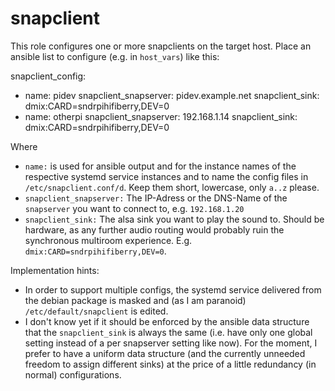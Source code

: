 # snapclient

This role configures one or more snapclients on the target host. Place an ansible list to configure (e.g. in `host_vars`) like this:


snapclient_config:
  - name: pidev
    snapclient_snapserver: pidev.example.net
    snapclient_sink: dmix:CARD=sndrpihifiberry,DEV=0
  - name: otherpi
    snapclient_snapserver: 192.168.1.14
    snapclient_sink: dmix:CARD=sndrpihifiberry,DEV=0
 
Where 

* `name:` is used for ansible output and for the instance names of the respective systemd service instances and to name the config files in `/etc/snapclient.conf/d`. Keep them short, lowercase, only `a..z` please.
* `snapclient_snapserver:` The IP-Adress or the DNS-Name of the `snapserver` you want to connect to, e.g. `192.168.1.20` 
* `snapclient_sink:` The alsa sink you want to play the sound to. Should be hardware, as any further audio routing would probably ruin the synchronous multiroom experience. E.g. `dmix:CARD=sndrpihifiberry,DEV=0`.

Implementation hints:
* In order to support multiple configs, the systemd service delivered from the debian package is masked and (as I am paranoid) `/etc/default/snapclient` is edited. 
* I don't know yet if it should be enforced by the ansible data structure that the `snapclient_sink` is always the same (i.e. have only one global setting instead of a per snapserver setting like now). For the moment, I prefer to have a uniform data structure (and the currently unneeded freedom to assign different sinks) at the price of a little redundancy (in normal) configurations. 
